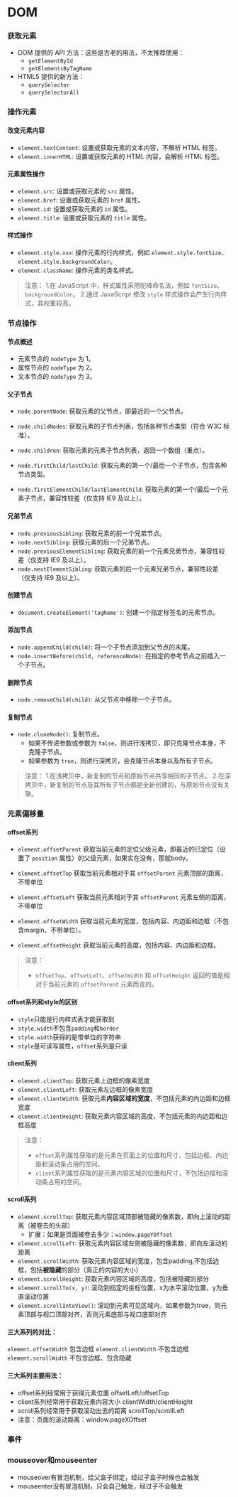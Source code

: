 # DOM

### 获取元素
- DOM 提供的 API 方法：这些是古老的用法，不太推荐使用：
  - `getElementById`
  - `getElementsByTagName`
- HTML5 提供的新方法：
  - `querySelector`
  - `querySelectorAll`

### 操作元素

#### 改变元素内容
- `element.textContent`: 设置或获取元素的文本内容，不解析 HTML 标签。
- `element.innerHTML`: 设置或获取元素的 HTML 内容，会解析 HTML 标签。

#### 元素属性操作
- `element.src`: 设置或获取元素的 `src` 属性。
- `element.href`: 设置或获取元素的 `href` 属性。
- `element.id`: 设置或获取元素的 `id` 属性。
- `element.title`: 设置或获取元素的 `title` 属性。

#### 样式操作
- `element.style.xxx`: 操作元素的行内样式，例如 `element.style.fontSize`、`element.style.backgroundColor`。
- `element.className`: 操作元素的类名样式。

> 注意：
> 1.在 JavaScript 中，样式属性采用驼峰命名法，例如 `fontSize`、`backgroundColor`。
> 2.通过 JavaScript 修改 `style` 样式操作会产生行内样式，其权重较高。

### 节点操作

#### 节点概述
- 元素节点的 `nodeType` 为 1。
- 属性节点的 `nodeType` 为 2。
- 文本节点的 `nodeType` 为 3。

#### 父子节点
- `node.parentNode`: 获取元素的父节点，即最近的一个父节点。
- `node.childNodes`: 获取元素的子节点列表，包括各种节点类型（符合 W3C 标准）。
- `node.children`: 获取元素的元素子节点列表，返回一个数组（重点）。

- `node.firstChild/lastChild`: 获取元素的第一个/最后一个子节点，包含各种节点类型。
- `node.firstElementChild/lastElementChild`: 获取元素的第一个/最后一个元素子节点，兼容性较差（仅支持 IE9 及以上）。

#### 兄弟节点
- `node.previousSibling`: 获取元素的前一个兄弟节点。
- `node.nextSibling`: 获取元素的后一个兄弟节点。
- `node.previousElementSibling`: 获取元素的前一个元素兄弟节点，兼容性较差（仅支持 IE9 及以上）。
- `node.nextElementSibling`: 获取元素的后一个元素兄弟节点，兼容性较差（仅支持 IE9 及以上）。

#### 创建节点
- `document.createElement('tagName')`: 创建一个指定标签名的元素节点。

#### 添加节点
- `node.appendChild(child)`: 将一个子节点添加到父节点的末尾。
- `node.insertBefore(child, referenceNode)`: 在指定的参考节点之前插入一个子节点。

#### 删除节点
- `node.removeChild(child)`: 从父节点中移除一个子节点。

#### 复制节点
- `node.cloneNode()`: 复制节点。
  - 如果不传递参数或参数为 `false`，则进行浅拷贝，即只克隆节点本身，不克隆子节点。
  - 如果参数为 `true`，则进行深拷贝，会克隆节点本身以及所有子节点。

> 注意：
> 1.在浅拷贝中，新复制的节点和原始节点共享相同的子节点。
> 2.在深拷贝中，新复制的节点及其所有子节点都是全新创建的，与原始节点没有关联。


### 元素偏移量

#### offset系列

- `element.offsetParent` 获取当前元素的定位父级元素，即最近的已定位（设置了 `position` 属性）的父级元素，如果实在没有，那就body。

- `element.offsetTop` 获取当前元素相对于其 `offsetParent` 元素顶部的距离，不带单位
- `element.offsetLeft` 获取当前元素相对于其 `offsetParent` 元素左侧的距离，不带单位

- `element.offsetWidth` 获取当前元素的宽度，包括内容、内边距和边框（不包含margin、不带单位）。
- `element.offsetHeight` 获取当前元素的高度，包括内容、内边距和边框。

> 注意：
> - `offsetTop`、`offsetLeft`、`offsetWidth` 和 `offsetHeight` 返回的值是相对于当前元素的 `offsetParent` 元素而言的。

#### offset系列和style的区别
- `style`只能是行内样式表才能获取到
- `style.width`不包含`padding`和`border`
- `style.width`获得的是带单位的字符串
- `style`是可读写属性，`offset`系列是只读

#### client系列
- `element.clientTop`: 获取元素上边框的像素宽度
- `element.clientLeft`: 获取元素左边框的像素宽度
- `element.clientWidth`: 获取元素**内容区域的宽度**，不包括元素的内边距和边框宽度
- `element.clientHeight`: 获取元素内容区域的高度，不包括元素的内边距和边框高度

> 注意：
> - `offset`系列属性获取的是元素在页面上的位置和尺寸，包括边框、内边距和滚动条占用的空间。
> - `client`系列属性获取的是元素内容区域的位置和尺寸，不包括边框和滚动条占用的空间。
>
#### scroll系列
- `element.scrollTop`: 获取元素内容区域顶部被隐藏的像素数，即向上滚动的距离（被卷去的头部）
  - 扩展：如果是页面被卷去多少：`window.pageYOffset`
- `element.scrollLeft`: 获取元素内容区域左侧被隐藏的像素数，即向左滚动的距离
- `element.scrollWidth`: 获取元素内容区域的宽度，包含padding,不包括边框，包括**被隐藏**的部分（真正的内容的大小）
- `element.scrollHeight`: 获取元素内容区域的高度，包括被隐藏的部分
- `element.scrollTo(x, y)`: 滚动到指定的坐标位置，x为水平滚动位置，y为垂直滚动位置
- `element.scrollIntoView()`: 滚动到元素可见区域内，如果参数为true，则元素顶部与视口顶部对齐，否则元素底部与视口底部对齐

#### 三大系列的对比：
`element.offsetWidth` 包含边框
`element.clientWidth` 不包含边框
`element.scrollWidth` 不包含边框、包含隐藏

#### 三大系列主要用法：
- offset系列经常用于获得元素位置 offsetLeft/offsetTop
- client系列经常用于获取元素内容大小 clientWidth/clientHeight
- scroll系列经常用于获取滚动出去的距离 scrollTop/scrollLeft
- 注意：页面的滚动距离：window.pageXOffset

### 事件
### mouseover和mouseenter
- mouseover有冒泡机制，给父盒子绑定，经过子盒子时候也会触发
- mouseenter没有冒泡机制，只会自己触发，经过子不会触发